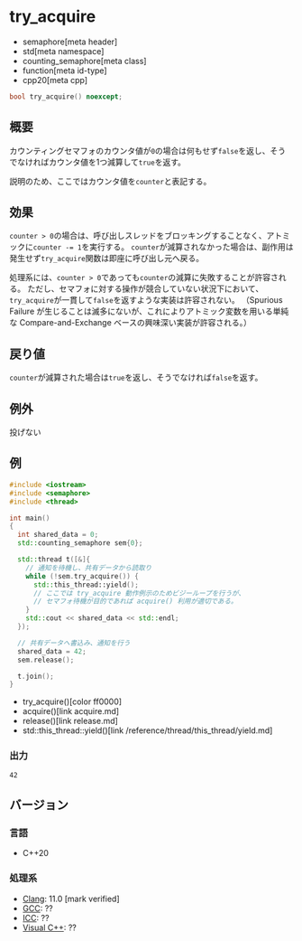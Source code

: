 # try_acquire
* semaphore[meta header]
* std[meta namespace]
* counting_semaphore[meta class]
* function[meta id-type]
* cpp20[meta cpp]

```cpp
bool try_acquire() noexcept;
```

## 概要
カウンティングセマフォのカウンタ値が`0`の場合は何もせず`false`を返し、そうでなければカウンタ値を1つ減算して`true`を返す。

説明のため、ここではカウンタ値を`counter`と表記する。


## 効果
`counter > 0`の場合は、呼び出しスレッドをブロッキングすることなく、アトミックに`counter -= 1`を実行する。
`counter`が減算されなかった場合は、副作用は発生せず`try_acquire`関数は即座に呼び出し元へ戻る。

処理系には、`counter > 0`であっても`counter`の減算に失敗することが許容される。
ただし、セマフォに対する操作が競合していない状況下において、`try_acquire`が一貫して`false`を返すような実装は許容されない。
（Spurious Failure が生じることは滅多にないが、これによりアトミック変数を用いる単純な Compare-and-Exchange ベースの興味深い実装が許容される。）


## 戻り値
`counter`が減算された場合は`true`を返し、そうでなければ`false`を返す。


## 例外
投げない


## 例
```cpp example
#include <iostream>
#include <semaphore>
#include <thread>

int main()
{
  int shared_data = 0;
  std::counting_semaphore sem{0};

  std::thread t([&]{
    // 通知を待機し、共有データから読取り
    while (!sem.try_acquire()) {
      std::this_thread::yield();
      // ここでは try_acquire 動作例示のためビジーループを行うが、
      // セマフォ待機が目的であれば acquire() 利用が適切である。
    }
    std::cout << shared_data << std::endl;
  });

  // 共有データへ書込み、通知を行う
  shared_data = 42;
  sem.release();

  t.join();
}
```
* try_acquire()[color ff0000]
* acquire()[link acquire.md]
* release()[link release.md]
* std::this_thread::yield()[link /reference/thread/this_thread/yield.md]

### 出力
```
42
```


## バージョン
### 言語
- C++20

### 処理系
- [Clang](/implementation.md#clang): 11.0 [mark verified]
- [GCC](/implementation.md#gcc): ??
- [ICC](/implementation.md#icc): ??
- [Visual C++](/implementation.md#visual_cpp): ??

